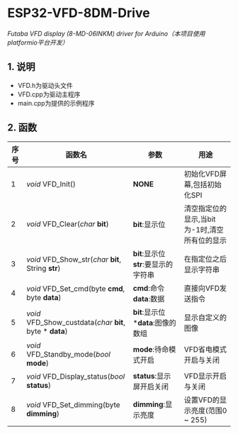 # ESP32-VFD-8DM-Drive
*Futaba VFD display (8-MD-06INKM) driver for Arduino（本项目使用platformio平台开发）*

## 1. 说明

- VFD.h为驱动头文件
- VFD.cpp为驱动主程序
- main.cpp为提供的示例程序

## 2. 函数

| 序号 | 函数名                                                    | 参数                                    | 用途                                          |
| ---- | --------------------------------------------------------- | --------------------------------------- | --------------------------------------------- |
| 1    | *void* VFD_Init()                                         | **NONE**                                | 初始化VFD屏幕,包括初始化SPI                   |
| 2    | *void* VFD_Clear(*char* **bit**)                          | **bit**:显示位                          | 清空指定位的显示,当bit为-1时,清空所有位的显示 |
| 3    | *void* VFD_Show_str(*char* **bit**, String **str**)       | **bit**:显示位   **str**:要显示的字符串 | 在指定位之后显示字符串                        |
| 4    | *void* VFD_Set_cmd(byte **cmd**, byte **data**)           | **cmd**:命令  **data**:数据             | 直接向VFD发送指令                             |
| 5    | *void* VFD_Show_custdata(*char* **bit**, byte * **data**) | **bit**:显示位  ***data**:图像的数组    | 显示自定义的图像                              |
| 6    | *void* VFD_Standby_mode(*bool* **mode**)                  | **mode**:待命模式开启                   | VFD省电模式开启与关闭                         |
| 7    | *void* VFD_Display_status(*bool* **status**)              | **status**:显示屏开启关闭               | VFD显示开启与关闭                             |
| 8    | *void* VFD_Set_dimming(byte **dimming**)                  | **dimming**:显示亮度                    | 设置VFD的显示亮度(范围0 ~ 255)                |

